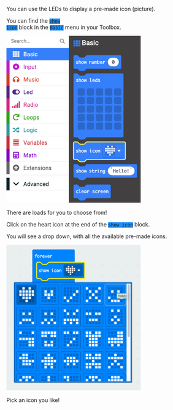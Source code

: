 You can use the LEDs to display a pre-made icon (picture).

You can find the <code style="background-color: #1E90FF">show icon</code> block in the <code style="background-color: #1E90FF">Basic</code> menu in your Toolbox.

<img src="images/show-icon-location.png" alt="The Basic menu, with the 'show icon' block highlighted." width="350"/>

There are loads for you to choose from!

Click on the heart icon at the end of the <code style="background-color: #1e90ff">show icon</code> block. 

You will see a drop down, with all the available pre-made icons. 

<img src="images/show-icons.png" alt="The 'show icon' menu expanded, showing a choice of 20 icons, with the option to scroll to see more. Icons shown include a tick symbol, a cross symbol, a smiley face and a duck." width="350"/>

Pick an icon you like!
